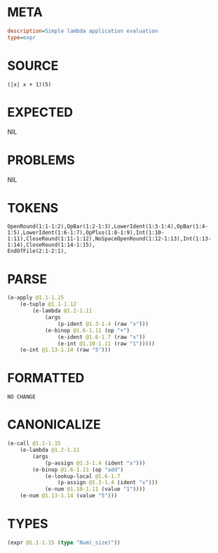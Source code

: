 # META
~~~ini
description=Simple lambda application evaluation
type=expr
~~~
# SOURCE
~~~roc
(|x| x + 1)(5)
~~~
# EXPECTED
NIL
# PROBLEMS
NIL
# TOKENS
~~~zig
OpenRound(1:1-1:2),OpBar(1:2-1:3),LowerIdent(1:3-1:4),OpBar(1:4-1:5),LowerIdent(1:6-1:7),OpPlus(1:8-1:9),Int(1:10-1:11),CloseRound(1:11-1:12),NoSpaceOpenRound(1:12-1:13),Int(1:13-1:14),CloseRound(1:14-1:15),
EndOfFile(2:1-2:1),
~~~
# PARSE
~~~clojure
(e-apply @1.1-1.15
	(e-tuple @1.1-1.12
		(e-lambda @1.2-1.11
			(args
				(p-ident @1.3-1.4 (raw "x")))
			(e-binop @1.6-1.11 (op "+")
				(e-ident @1.6-1.7 (raw "x"))
				(e-int @1.10-1.11 (raw "1")))))
	(e-int @1.13-1.14 (raw "5")))
~~~
# FORMATTED
~~~roc
NO CHANGE
~~~
# CANONICALIZE
~~~clojure
(e-call @1.1-1.15
	(e-lambda @1.2-1.11
		(args
			(p-assign @1.3-1.4 (ident "x")))
		(e-binop @1.6-1.11 (op "add")
			(e-lookup-local @1.6-1.7
				(p-assign @1.3-1.4 (ident "x")))
			(e-num @1.10-1.11 (value "1"))))
	(e-num @1.13-1.14 (value "5")))
~~~
# TYPES
~~~clojure
(expr @1.1-1.15 (type "Num(_size)"))
~~~
